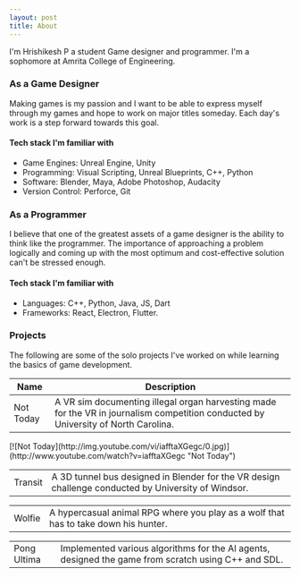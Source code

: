 ```yaml
---
layout: post
title: About
---
```


I'm Hrishikesh P a student Game designer and programmer. I'm a sophomore at Amrita College of Engineering.

### As a Game Designer

Making games is my passion and I want to be able to express myself through my games and hope to work on major titles someday. Each day's work is a step forward towards this goal.

#### Tech stack I'm familiar with
* Game Engines: Unreal Engine, Unity
* Programming: Visual Scripting, Unreal Blueprints, C++, Python
* Software: Blender, Maya, Adobe Photoshop, Audacity
* Version Control: Perforce, Git

### As a Programmer

I believe that one of the greatest assets of a game designer is the ability to think like the programmer. The importance of approaching a problem logically and coming up with the most optimum and cost-effective solution can't be stressed enough.

#### Tech stack I'm familiar with
* Languages: C++, Python, Java, JS, Dart
* Frameworks: React, Electron, Flutter.

### Projects

The following are some of the solo projects I've worked on while learning the basics of game development.

<table>
    <thead>
        <tr>
            <th>Name</th>
            <th>Description</th>
        </tr>
    </thead>
    <tbody>
        <tr>
            <td>Not Today</td>
            <td>A VR sim documenting illegal organ harvesting made for the VR in journalism competition conducted by University of North Carolina.</td>
        </tr>
    </tbody>
</table>
[![Not Today](http://img.youtube.com/vi/iafftaXGegc/0.jpg)](http://www.youtube.com/watch?v=iafftaXGegc "Not Today")
<table>
    <tbody>
        <tr>
            <td>Transit</td>
            <td>A 3D tunnel bus designed in Blender for the VR design challenge conducted by University of Windsor.</td>
        </tr>
    </tbody>
</table>

<table>
    <tbody>
        <tr>
            <td>Wolfie</td>
            <td>A hypercasual animal RPG where you play as a wolf that has to take down his hunter.</td>
        </tr>
    </tbody>
</table>
<table>
    <tbody>
        <tr>
            <td>Pong Ultima</td>
            <td>Implemented various algorithms for the AI agents, designed the game from scratch using C++ and SDL.</td>
        </tr>
    </tbody>
</table>
